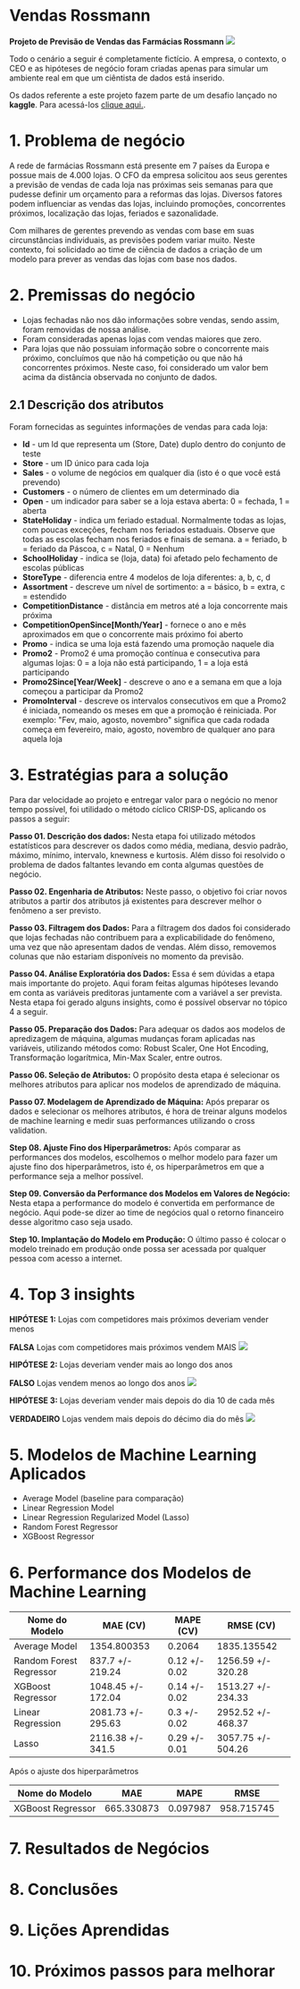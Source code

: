 # Vendas Rossmann
**Projeto de Previsão de Vendas das Farmácias Rossmann**
![](img/logo-rossmann.svg)

Todo o cenário a seguir é completamente fictício. A empresa, o contexto, o CEO e as hipóteses de negócio foram criadas apenas para simular um ambiente real em que um ciêntista de dados está inserido.

Os dados referente a este projeto fazem parte de um desafio lançado no **kaggle**. Para acessá-los [clique aqui.](https://www.kaggle.com/c/rossmann-store-sales).  


# 1. Problema de negócio
A rede de farmácias Rossmann está presente em 7 países da Europa e possue mais de 4.000 lojas. O CFO da empresa solicitou aos seus gerentes a previsão de vendas de cada loja nas próximas seis semanas para que pudesse definir um orçamento para a reformas das lojas. Diversos fatores podem influenciar as vendas das lojas, incluindo promoções, concorrentes próximos, localização das lojas, feriados e sazonalidade.

Com milhares de gerentes prevendo as vendas com base em suas circunstâncias individuais, as previsões podem variar muito. Neste contexto, foi solicidado ao time de ciência de dados a criação de um modelo para prever as vendas das lojas com base nos dados. 

# 2. Premissas do negócio

- Lojas fechadas não nos dão informações sobre vendas, sendo assim, foram removidas de nossa análise. 
- Foram consideradas apenas lojas com vendas maiores que zero.  
- Para lojas que não possuiam informação sobre o concorrente mais próximo, concluímos que não há competição ou que não há concorrentes próximos. Neste caso, foi considerado um valor bem acima da distância observada no conjunto de dados. 

## 2.1 Descrição dos atributos

Foram fornecidas as seguintes informações de vendas para cada loja:

- **Id** - um Id que representa um (Store, Date) duplo dentro do conjunto de teste  
- **Store** - um ID único para cada loja  
- **Sales** - o volume de negócios em qualquer dia (isto é o que você está prevendo)  
- **Customers** - o número de clientes em um determinado dia  
- **Open** - um indicador para saber se a loja estava aberta: 0 = fechada, 1 = aberta  
- **StateHoliday** - indica um feriado estadual. Normalmente todas as lojas, com poucas exceções, fecham nos feriados estaduais. Observe que todas as escolas fecham nos feriados e finais de semana. a = feriado, b = feriado da Páscoa, c = Natal, 0 = Nenhum  
- **SchoolHoliday** - indica se (loja, data) foi afetado pelo fechamento de escolas públicas  
- **StoreType** - diferencia entre 4 modelos de loja diferentes: a, b, c, d  
- **Assortment** - descreve um nível de sortimento: a = básico, b = extra, c = estendido  
- **CompetitionDistance** - distância em metros até a loja concorrente mais próxima  
- **CompetitionOpenSince[Month/Year]** - fornece o ano e mês aproximados em que o concorrente mais próximo foi aberto  
- **Promo** - indica se uma loja está fazendo uma promoção naquele dia  
- **Promo2** - Promo2 é uma promoção contínua e consecutiva para algumas lojas: 0 = a loja não está participando, 1 = a loja está participando  
- **Promo2Since[Year/Week]** - descreve o ano e a semana em que a loja começou a participar da Promo2  
- **PromoInterval** - descreve os intervalos consecutivos em que a Promo2 é iniciada, nomeando os meses em que a promoção é reiniciada. Por exemplo: "Fev, maio, agosto, novembro" significa que cada rodada começa em fevereiro, maio, agosto, novembro de qualquer ano para aquela loja  

# 3. Estratégias para a solução

Para dar velocidade ao projeto e entregar valor para o negócio no menor tempo possível, foi utilidado o método cíclico CRISP-DS, aplicando os passos a seguir:

**Passo 01. Descrição dos dados:** Nesta etapa foi utilizado métodos estatísticos para descrever os dados como média, mediana, desvio padrão, máximo, mínimo, intervalo, knewness e kurtosis. Além disso foi resolvido o problema de dados faltantes levando em conta algumas questões de negócio.

**Passo 02. Engenharia de Atributos:** Neste passo, o objetivo foi criar novos atributos a partir dos atributos já existentes para descrever melhor o fenômeno a ser previsto. 

**Passo 03. Filtragem dos Dados:** Para a filtragem dos dados foi considerado que lojas fechadas não contribuem para a explicabilidade do fenômeno, uma vez que não apresentam dados de vendas. Além disso, removemos colunas que não estariam disponíveis no momento da previsão.

**Passo 04. Análise Exploratória dos Dados:** Essa é sem dúvidas a etapa mais importante do projeto. Aqui foram feitas algumas hipóteses levando em conta as variáveis preditoras juntamente com a variável a ser prevista. Nesta etapa foi gerado alguns insights, como é possível observar no tópico 4 a seguir.

**Passo 05. Preparação dos Dados:** Para adequar os dados aos modelos de apredizagem de máquina, algumas mudanças foram aplicadas nas variáveis, utilizando métodos como: Robust Scaler, One Hot Encoding, Transformação logarítmica, Min-Max Scaler, entre outros. 

**Passo 06. Seleção de Atributos:** O propósito desta etapa é selecionar os melhores atributos para aplicar nos modelos de aprendizado de máquina. 

**Passo 07. Modelagem de Aprendizado de Máquina:** Após preparar os dados e selecionar os melhores atributos, é hora de treinar alguns modelos de machine learning e medir suas performances utilizando o cross validation. 

**Step 08. Ajuste Fino dos Hiperparâmetros:** Após comparar as performances dos modelos, escolhemos o melhor modelo para fazer um ajuste fino dos hiperparâmetros, isto é, os hiperparâmetros em que a performance seja a melhor possível.

**Step 09. Conversão da Performance dos Modelos em Valores de Negócio:** Nesta etapa a performance do modelo é convertida em performance de negócio. Aqui pode-se dizer ao time de negócios qual o retorno financeiro desse algoritmo caso seja usado.

**Step 10. Implantação do Modelo em Produção:** O último passo é colocar o modelo treinado em produção onde possa ser acessada por qualquer pessoa com acesso a internet. 

# 4. Top 3 insights

**HIPÓTESE 1:** Lojas com competidores mais próximos deveriam vender menos

**FALSA** Lojas com competidores mais próximos vendem MAIS
![](img/h2.png)

**HIPÓTESE 2:** Lojas deveriam vender mais ao longo dos anos

**FALSO** Lojas vendem menos ao longo dos anos
![](img/h8.png)

**HIPÓTESE 3:** Lojas deveriam vender mais depois do dia 10 de cada mês

**VERDADEIRO** Lojas vendem mais depois do décimo dia do mês
![](img/h10.png)

# 5. Modelos de Machine Learning Aplicados


- Average Model (baseline para comparação)
- Linear Regression Model
- Linear Regression Regularized Model (Lasso)
- Random Forest Regressor
- XGBoost Regressor

# 6. Performance dos Modelos de Machine Learning 
|Nome do Modelo          |MAE (CV)|MAPE (CV)|RMSE (CV)|
|------------------------|--------|--------|--------|
|Average Model	          |1354.800353 |0.2064|1835.135542|
|Random Forest Regressor |837.7 +/- 219.24|	0.12 +/- 0.02|	1256.59 +/- 320.28|
|XGBoost Regressor	  |1048.45 +/- 172.04|	0.14 +/- 0.02|	1513.27 +/- 234.33|
|Linear Regression	  |2081.73 +/- 295.63|	0.3 +/- 0.02|	2952.52 +/- 468.37|
|Lasso	                  |2116.38 +/- 341.5|	0.29 +/- 0.01|	3057.75 +/- 504.26|

Após o ajuste dos hiperparâmetros 

|Nome do Modelo  |MAE |MAPE|RMSE|
|----------------|--------|--------|--------|
XGBoost Regressor| 665.330873 | 0.097987 | 958.715745|
 
# 7. Resultados de Negócios

# 8. Conclusões

# 9. Lições Aprendidas

# 10. Próximos passos para melhorar








